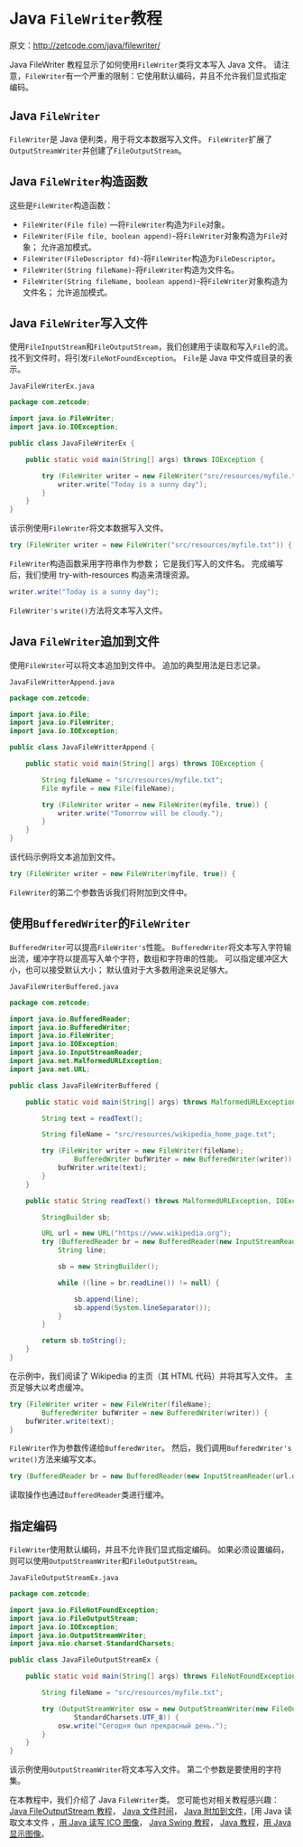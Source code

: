 # Java `FileWriter`教程

原文：http://zetcode.com/java/filewriter/

Java FileWriter 教程显示了如何使用`FileWriter`类将文本写入 Java 文件。 请注意，`FileWriter`有一个严重的限制：它使用默认编码，并且不允许我们显式指定编码。

## Java `FileWriter`

`FileWriter`是 Java 便利类，用于将文本数据写入文件。 `FileWriter`扩展了`OutputStreamWriter`并创建了`FileOutputStream`。

## Java `FileWriter`构造函数

这些是`FileWriter`构造函数：

*   `FileWriter(File file)` —将`FileWriter`构造为`File`对象。
*   `FileWriter(File file, boolean append)`-将`FileWriter`对象构造为`File`对象； 允许追加模式。
*   `FileWriter(FileDescriptor fd)`-将`FileWriter`构造为`FileDescriptor`。
*   `FileWriter(String fileName)`-将`FileWriter`构造为文件名。
*   `FileWriter(String fileName, boolean append)`-将`FileWriter`对象构造为文件名； 允许追加模式。

## Java `FileWriter`写入文件

使用`FileInputStream`和`FileOutputStream`，我们创建用于读取和写入`File`的流。 找不到文件时，将引发`FileNotFoundException`。 `File`是 Java 中文件或目录的表示。

`JavaFileWriterEx.java`

```java
package com.zetcode;

import java.io.FileWriter;
import java.io.IOException;

public class JavaFileWriterEx {

    public static void main(String[] args) throws IOException {

        try (FileWriter writer = new FileWriter("src/resources/myfile.txt")) {
            writer.write("Today is a sunny day");
        }
    }
}

```

该示例使用`FileWriter`将文本数据写入文件。

```java
try (FileWriter writer = new FileWriter("src/resources/myfile.txt")) {

```

`FileWriter`构造函数采用字符串作为参数； 它是我们写入的文件名。 完成编写后，我们使用 try-with-resources 构造来清理资源。

```java
writer.write("Today is a sunny day");

```

`FileWriter's` `write()`方法将文本写入文件。

## Java `FileWriter`追加到文件

使用`FileWriter`可以将文本追加到文件中。 追加的典型用法是日志记录。

`JavaFileWritterAppend.java`

```java
package com.zetcode;

import java.io.File;
import java.io.FileWriter;
import java.io.IOException;

public class JavaFileWritterAppend {

    public static void main(String[] args) throws IOException {

        String fileName = "src/resources/myfile.txt";
        File myfile = new File(fileName);

        try (FileWriter writer = new FileWriter(myfile, true)) {
            writer.write("Tomorrow will be cloudy.");
        }        
    }
}

```

该代码示例将文本追加到文件。

```java
try (FileWriter writer = new FileWriter(myfile, true)) {

```

`FileWriter`的第二个参数告诉我们将附加到文件中。

## 使用`BufferedWriter`的`FileWriter`

`BufferedWriter`可以提高`FileWriter's`性能。 `BufferedWriter`将文本写入字符输出流，缓冲字符以提高写入单个字符，数组和字符串的性能。 可以指定缓冲区大小，也可以接受默认大小； 默认值对于大多数用途来说足够大。

`JavaFileWriterBuffered.java`

```java
package com.zetcode;

import java.io.BufferedReader;
import java.io.BufferedWriter;
import java.io.FileWriter;
import java.io.IOException;
import java.io.InputStreamReader;
import java.net.MalformedURLException;
import java.net.URL;

public class JavaFileWriterBuffered {

    public static void main(String[] args) throws MalformedURLException, IOException {

        String text = readText();

        String fileName = "src/resources/wikipedia_home_page.txt";

        try (FileWriter writer = new FileWriter(fileName);
                BufferedWriter bufWriter = new BufferedWriter(writer)) {
            bufWriter.write(text);
        }
    }

    public static String readText() throws MalformedURLException, IOException {

        StringBuilder sb;

        URL url = new URL("https://www.wikipedia.org");
        try (BufferedReader br = new BufferedReader(new InputStreamReader(url.openStream()))) {
            String line;

            sb = new StringBuilder();

            while ((line = br.readLine()) != null) {

                sb.append(line);
                sb.append(System.lineSeparator());
            }
        }

        return sb.toString();
    }
}

```

在示例中，我们阅读了 Wikipedia 的主页（其 HTML 代码）并将其写入文件。 主页足够大以考虑缓冲。

```java
try (FileWriter writer = new FileWriter(fileName);
        BufferedWriter bufWriter = new BufferedWriter(writer)) {
    bufWriter.write(text);
}

```

`FileWriter`作为参数传递给`BufferedWriter`。 然后，我们调用`BufferedWriter's` `write()`方法来编写文本。

```java
try (BufferedReader br = new BufferedReader(new InputStreamReader(url.openStream()))) {

```

读取操作也通过`BufferedReader`类进行缓冲。

## 指定编码

`FileWriter`使用默认编码，并且不允许我们显式指定编码。 如果必须设置编码，则可以使用`OutputStreamWriter`和`FileOutputStream`。

`JavaFileOutputStreamEx.java`

```java
package com.zetcode;

import java.io.FileNotFoundException;
import java.io.FileOutputStream;
import java.io.IOException;
import java.io.OutputStreamWriter;
import java.nio.charset.StandardCharsets;

public class JavaFileOutputStreamEx {

    public static void main(String[] args) throws FileNotFoundException, IOException {

        String fileName = "src/resources/myfile.txt";

        try (OutputStreamWriter osw = new OutputStreamWriter(new FileOutputStream(fileName), 
                StandardCharsets.UTF_8)) {
            osw.write("Сегодня был прекрасный день.");
        }
    }
}

```

该示例使用`OutputStreamWriter`将文本写入文件。 第二个参数是要使用的字符集。

在本教程中，我们介绍了 Java `FileWriter`类。 您可能也对相关教程感兴趣： [Java FileOutputStream 教程](/java/fileoutputstream/)， [Java 文件时间](/articles/javafiletime/)， [Java 附加到文件](/articles/javaappendtofile/)，[用 Java 读取文本文件[](/articles/javareadtext/) ，[用 Java 读写 ICO 图像](/articles/javaico/)， [Java Swing 教程](/tutorials/javaswingtutorial/)， [Java 教程](/lang/java/)，[用 Java 显示图像](/java/displayimage/)。